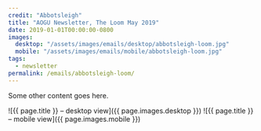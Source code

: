 ```yaml
---
credit: "Abbotsleigh"
title: "AOGU Newsletter, The Loom May 2019"
date: 2019-01-01T00:00:00-0800
images:
  desktop: "/assets/images/emails/desktop/abbotsleigh-loom.jpg"
  mobile: "/assets/images/emails/mobile/abbotsleigh-loom.jpg"
tags:
  - newsletter
permalink: /emails/abbotsleigh-loom/
---
```

Some other content goes here.

![{{ page.title }} – desktop view]({{ page.images.desktop }})
![{{ page.title }} – mobile view]({{ page.images.mobile }})

